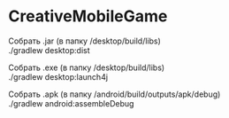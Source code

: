 # CreativeMobileGame

Собрать .jar (в папку /desktop/build/libs) <br>
./gradlew desktop:dist 

Собрать .exe (в папку /desktop/build/libs) <br>
./gradlew desktop:launch4j  

Собрать .apk (в папку /android/build/outputs/apk/debug) <br>
./gradlew android:assembleDebug